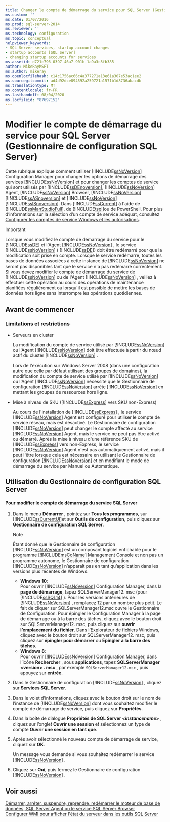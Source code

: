 ```yaml
---
title: Changer le compte de démarrage du service pour SQL Server (Gestionnaire de configuration SQL Server) | Microsoft Docs
ms.custom: ''
ms.date: 01/07/2016
ms.prod: sql-server-2014
ms.reviewer: ''
ms.technology: configuration
ms.topic: conceptual
helpviewer_keywords:
- SQL Server services, startup account changes
- startup accounts [SQL Server]
- changing startup accounts for services
ms.assetid: d721c796-0397-46a7-901b-1a9a3c3fb385
author: MikeRayMSFT
ms.author: mikeray
ms.openlocfilehash: c14c1756ac66c4a377271a13e61a307e53ac1ee2
ms.sourcegitcommit: ad4d92dce894592a259721a1571b1d8736abacdb
ms.translationtype: MT
ms.contentlocale: fr-FR
ms.lasthandoff: 08/04/2020
ms.locfileid: "87697152"
---
```

# <a name="change-the-service-startup-account-for-sql-server-sql-server-configuration-manager"></a>Modifier le compte de démarrage du service pour SQL Server (Gestionnaire de configuration SQL Server)
  Cette rubrique explique comment utiliser [!INCLUDE[ssNoVersion](../../includes/ssnoversion-md.md)] Configuration Manager pour changer les options de démarrage des services [!INCLUDE[ssNoVersion](../../includes/ssnoversion-md.md)] et pour changer les comptes de service qui sont utilisés par [!INCLUDE[ssDEnoversion](../../includes/ssdenoversion-md.md)], [!INCLUDE[ssNoVersion](../../includes/ssnoversion-md.md)] Agent, [!INCLUDE[ssNoVersion](../../includes/ssnoversion-md.md)] Browser, [!INCLUDE[ssNoVersion](../../includes/ssnoversion-md.md)] [!INCLUDE[ssASnoversion](../../includes/ssasnoversion-md.md)] et [!INCLUDE[ssNoVersion](../../includes/ssnoversion-md.md)] [!INCLUDE[ssISnoversion](../../includes/ssisnoversion-md.md)]. Dans [!INCLUDE[ssCurrent](../../includes/sscurrent-md.md)] à l'aide de [!INCLUDE[ssManStudioFull](../../includes/ssmanstudiofull-md.md)], de [!INCLUDE[tsql](../../includes/tsql-md.md)]ou de PowerShell. Pour plus d’informations sur la sélection d’un compte de service adéquat, consultez [Configurer les comptes de service Windows et les autorisations](configure-windows-service-accounts-and-permissions.md).  
  
> [!IMPORTANT]  
>  Lorsque vous modifiez le compte de démarrage du service pour le [!INCLUDE[ssDE](../../includes/ssde-md.md)] et l'Agent [!INCLUDE[ssNoVersion](../../includes/ssnoversion-md.md)] , le service [!INCLUDE[ssNoVersion](../../includes/ssnoversion-md.md)] ( [!INCLUDE[ssDE](../../includes/ssde-md.md)]) doit être redémarré pour que la modification soit prise en compte. Lorsque le service redémarre, toutes les bases de données associées à cette instance de [!INCLUDE[ssNoVersion](../../includes/ssnoversion-md.md)] ne seront pas disponibles tant que le service n'a pas redémarré correctement. Si vous devez modifier le compte de démarrage du service de [!INCLUDE[ssNoVersion](../../includes/ssnoversion-md.md)] ou de l'Agent [!INCLUDE[ssNoVersion](../../includes/ssnoversion-md.md)] , veillez à effectuer cette opération au cours des opérations de maintenance planifiées régulièrement ou lorsqu'il est possible de mettre les bases de données hors ligne sans interrompre les opérations quotidiennes.  
  
##  <a name="before-you-begin"></a><a name="BeforeYouBegin"></a> Avant de commencer  
  
###  <a name="limitations-and-restrictions"></a><a name="Restrictions"></a> Limitations et restrictions  
  
-   Serveurs en cluster  
  
     La modification du compte de service utilisé par [!INCLUDE[ssNoVersion](../../includes/ssnoversion-md.md)] ou l'Agent [!INCLUDE[ssNoVersion](../../includes/ssnoversion-md.md)] doit être effectuée à partir du nœud actif du cluster [!INCLUDE[ssNoVersion](../../includes/ssnoversion-md.md)] .  
  
     Lors de l'exécution sur Windows Server 2008 (dans une configuration autre que celle par défaut utilisant des groupes de domaines), la modification du compte de service utilisé par [!INCLUDE[ssNoVersion](../../includes/ssnoversion-md.md)] ou l'Agent [!INCLUDE[ssNoVersion](../../includes/ssnoversion-md.md)] nécessite que le Gestionnaire de configuration [!INCLUDE[ssNoVersion](../../includes/ssnoversion-md.md)] arrête [!INCLUDE[ssNoVersion](../../includes/ssnoversion-md.md)] en mettant les groupes de ressources hors ligne.  
  
-   Mise à niveau de SKU ([!INCLUDE[ssExpress](../../includes/ssexpress-md.md)] vers SKU non-Express)  
  
     Au cours de l'installation de [!INCLUDE[ssExpress](../../includes/ssexpress-md.md)] , le service [!INCLUDE[ssNoVersion](../../includes/ssnoversion-md.md)] Agent est configuré pour utiliser le compte de service réseau, mais est désactivé. Le Gestionnaire de configuration [!INCLUDE[ssNoVersion](../../includes/ssnoversion-md.md)] peut changer le compte affecté au service [!INCLUDE[ssNoVersion](../../includes/ssnoversion-md.md)] Agent, mais le service ne peut pas être activé ou démarré. Après la mise à niveau d'une référence SKU de [!INCLUDE[ssExpress](../../includes/ssexpress-md.md)] vers non-Express, le service [!INCLUDE[ssNoVersion](../../includes/ssnoversion-md.md)] Agent n'est pas automatiquement activé, mais il peut l'être lorsque cela est nécessaire en utilisant le Gestionnaire de configuration [!INCLUDE[ssNoVersion](../../includes/ssnoversion-md.md)] et en modifiant le mode de démarrage du service par Manuel ou Automatique.  
  
##  <a name="using-sql-server-configuration-manager"></a><a name="SSMSProcedure"></a> Utilisation du Gestionnaire de configuration SQL Server  
  
#### <a name="to-change-the-sql-server-service-startup-account"></a>Pour modifier le compte de démarrage du service SQL Server  
  
1.  Dans le menu **Démarrer** , pointez sur **Tous les programmes**, sur [!INCLUDE[ssCurrentUI](../../includes/sscurrentui-md.md)]et sur **Outils de configuration**, puis cliquez sur **Gestionnaire de configuration SQL Server**.  
  
    > [!NOTE]  
    >  Étant donné que le Gestionnaire de configuration [!INCLUDE[ssNoVersion](../../includes/ssnoversion-md.md)] est un composant logiciel enfichable pour le programme [!INCLUDE[msCoName](../../includes/msconame-md.md)] Management Console et non pas un programme autonome, le Gestionnaire de configuration [!INCLUDE[ssNoVersion](../../includes/ssnoversion-md.md)] n’apparaît pas en tant qu’application dans les versions plus récentes de Windows.  
    >   
    >  -   **Windows 10**:  
    >          Pour ouvrir [!INCLUDE[ssNoVersion](../../includes/ssnoversion-md.md)] Configuration Manager, dans la **page de démarrage**, tapez SQLServerManager12. msc (pour [!INCLUDE[ssSQL14](../../includes/sssql14-md.md)] ). Pour les versions antérieures de [!INCLUDE[ssNoVersion](../../includes/ssnoversion-md.md)] , remplacez 12 par un nombre plus petit. Le fait de cliquer sur SQLServerManager12.msc ouvre le Gestionnaire de Configuration. Pour épingler le Configuration Manager à la page de démarrage ou à la barre des tâches, cliquez avec le bouton droit sur SQLServerManager12. msc, puis cliquez sur **ouvrir l’emplacement du fichier**. Dans l’Explorateur de fichiers Windows, cliquez avec le bouton droit sur SQLServerManager12. msc, puis cliquez sur **épingler pour démarrer** ou **Épingler à la barre des tâches**.  
    > -   **Windows 8**:  
    >          Pour ouvrir [!INCLUDE[ssNoVersion](../../includes/ssnoversion-md.md)] Configuration Manager, dans l’icône **Rechercher** , sous **applications**, tapez **SQLServerManager \<version> . msc** , par exemple `SQLServerManager12.msc` , puis appuyez sur **entrée**.  
  
2.  Dans le Gestionnaire de configuration [!INCLUDE[ssNoVersion](../../includes/ssnoversion-md.md)] , cliquez sur **Services SQL Server**.  
  
3.  Dans le volet d’informations, cliquez avec le bouton droit sur le nom de l’instance de [!INCLUDE[ssNoVersion](../../includes/ssnoversion-md.md)] dont vous souhaitez modifier le compte de démarrage de service, puis cliquez sur **Propriétés**.  
  
4.  Dans la boîte de dialogue **Propriétés de SQL Server \<***instancename***>** , cliquez sur l’onglet **Ouvrir une session** et sélectionnez un type de compte **Ouvrir une session en tant que**.  
  
5.  Après avoir sélectionné le nouveau compte de démarrage de service, cliquez sur **OK**.  
  
     Un message vous demande si vous souhaitez redémarrer le service [!INCLUDE[ssNoVersion](../../includes/ssnoversion-md.md)] .  
  
6.  Cliquez sur **Oui**, puis fermez le Gestionnaire de configuration [!INCLUDE[ssNoVersion](../../includes/ssnoversion-md.md)] .  
  
## <a name="see-also"></a>Voir aussi  
 [Démarrer, arrêter, suspendre, reprendre, redémarrer le moteur de base de données, SQL Server Agent ou le service SQL Server Browser](start-stop-pause-resume-restart-sql-server-services.md)   
 [Configurer WMI pour afficher l'état du serveur dans les outils SQL Server](../../ssms/configure-wmi-to-show-server-status-in-sql-server-tools.md)  
  
  
